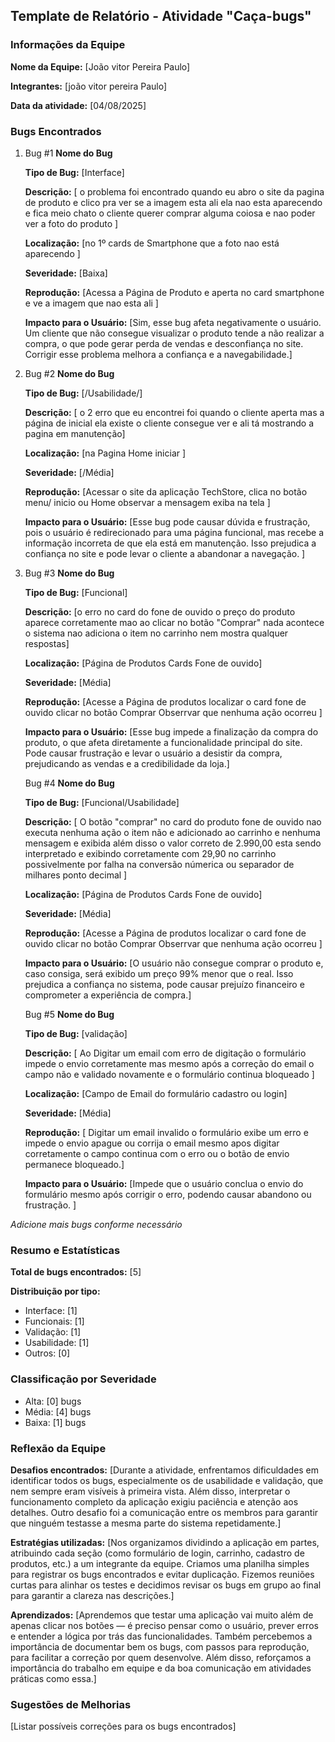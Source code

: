 ## Template de Relatório - Atividade "Caça-bugs"

### Informações da Equipe

**Nome da Equipe:** [João vitor Pereira Paulo]

**Integrantes:** [joão  vitor pereira Paulo]

**Data da atividade:** [04/08/2025]

### Bugs Encontrados

1. Bug #1 **Nome do Bug**
    
    **Tipo de Bug:** [Interface]

    **Descrição:** [ o problema foi encontrado quando eu abro o site da pagina de produto e clico pra ver se a imagem esta ali ela  nao esta aparecendo e fica meio chato o cliente querer comprar alguma coiosa e nao poder ver a foto do produto ]
    
    **Localização:** [no 1º cards de Smartphone que a foto nao está aparecendo ]
    
    **Severidade:** [Baixa]
    
    **Reprodução:** [Acessa a Página de Produto e aperta no card smartphone e ve a imagem que nao esta ali ]
    
    **Impacto para o Usuário:** [Sim, esse bug afeta negativamente o usuário. Um cliente que não consegue visualizar o produto tende a não realizar a compra, o que pode gerar perda de vendas e desconfiança no site. Corrigir esse problema melhora a confiança e a navegabilidade.]
2. Bug #2 **Nome do Bug**

    **Tipo de Bug:** [/Usabilidade/]
    
    **Descrição:** [ o 2 erro que eu encontrei foi quando o cliente aperta mas a página de inicial ela existe o cliente consegue ver e ali tá mostrando a pagina em manutenção]
    
    **Localização:** [na Pagina Home iniciar ]
    
    **Severidade:** [/Média]
    
    **Reprodução:** [Acessar o site da aplicação TechStore, clica no botão menu/ inicio ou Home observar a mensagem exiba na tela ]
    
    **Impacto para o Usuário:** [Esse bug pode causar dúvida e frustração, pois o usuário é redirecionado para uma página funcional, mas recebe a informação incorreta de que ela está em manutenção. Isso prejudica a confiança no site e pode levar o cliente a abandonar a navegação.
]

3. Bug #3 **Nome do Bug**

    **Tipo de Bug:** [Funcional]
    
    **Descrição:** [o erro no card do fone de ouvido o preço do produto aparece corretamente mao ao clicar no botão "Comprar" nada acontece o sistema nao adiciona o item no carrinho nem mostra qualquer respostas]
    
    **Localização:** [Página de Produtos Cards Fone de ouvido]
    
    **Severidade:** [Média]
    
    **Reprodução:** [Acesse a Página de produtos  localizar o card fone de ouvido  clicar no botão Comprar Obserrvar que nenhuma ação ocorreu ]
    
    **Impacto para o Usuário:** [Esse bug impede a finalização da compra do produto, o que afeta diretamente a funcionalidade principal do site. Pode causar frustração e levar o usuário a desistir da compra, prejudicando as vendas e a credibilidade da loja.]


    Bug #4 **Nome do Bug**

    **Tipo de Bug:**  [Funcional/Usabilidade]
    
    **Descrição:** [ O botão "comprar" no card do produto fone de ouvido nao executa nenhuma ação  o item não e adicionado ao carrinho e nenhuma mensagem e exibida além disso o valor correto de 2.990,00  esta sendo interpretado e exibindo corretamente com 29,90 no carrinho possivelmente por falha na conversão númerica ou separador de milhares ponto decimal  ]
    
    **Localização:** [Página de Produtos Cards Fone de ouvido]
    
    **Severidade:** [Média]
    
    **Reprodução:** [Acesse a Página de produtos  localizar o card fone de ouvido  clicar no botão Comprar Obserrvar que nenhuma ação ocorreu ]
    
    **Impacto para o Usuário:** [O usuário não consegue comprar o produto e, caso consiga, será exibido um preço 99% menor que o real. Isso prejudica a confiança no sistema, pode causar prejuízo financeiro e comprometer a experiência de compra.]




     Bug #5 **Nome do Bug**

    **Tipo de Bug:**  [validação]
    
    **Descrição:** [ Ao Digitar um  email com erro de digitação o formulário impede o envio corretamente  mas mesmo após a correção do email o campo não e validado novamente  e o formulário  continua bloqueado ]
    
    **Localização:** [Campo de Email do formulário cadastro ou login]
    
    **Severidade:** [Média]
    
    **Reprodução:** [ Digitar um email invalido o formulário exibe um erro e impede o envio  apague ou corrija o email mesmo apos digitar corretamente o campo  continua com o erro ou o botão de envio permanece bloqueado.]
    
    **Impacto para o Usuário:** [Impede que o usuário conclua o envio do formulário mesmo após corrigir o erro, podendo causar abandono ou frustração.
 ]



*Adicione mais bugs conforme necessário*

### Resumo e Estatísticas

**Total de bugs encontrados:** [5]

**Distribuição por tipo:**

- Interface: [1]
- Funcionais: [1]
- Validação: [1]
- Usabilidade: [1]
- Outros: [0]

### Classificação por Severidade

- Alta: [0] bugs
- Média: [4] bugs
- Baixa: [1] bugs

### Reflexão da Equipe

**Desafios encontrados:** [Durante a atividade, enfrentamos dificuldades em identificar todos os bugs, especialmente os de usabilidade e validação, que nem sempre eram visíveis à primeira vista. Além disso, interpretar o funcionamento completo da aplicação exigiu paciência e atenção aos detalhes. Outro desafio foi a comunicação entre os membros para garantir que ninguém testasse a mesma parte do sistema repetidamente.]

**Estratégias utilizadas:** [Nos organizamos dividindo a aplicação em partes, atribuindo cada seção (como formulário de login, carrinho, cadastro de produtos, etc.) a um integrante da equipe. Criamos uma planilha simples para registrar os bugs encontrados e evitar duplicação. Fizemos reuniões curtas para alinhar os testes e decidimos revisar os bugs em grupo ao final para garantir a clareza nas descrições.]

**Aprendizados:** [Aprendemos que testar uma aplicação vai muito além de apenas clicar nos botões — é preciso pensar como o usuário, prever erros e entender a lógica por trás das funcionalidades. Também percebemos a importância de documentar bem os bugs, com passos para reprodução, para facilitar a correção por quem desenvolve. Além disso, reforçamos a importância do trabalho em equipe e da boa comunicação em atividades práticas como essa.]

### Sugestões de Melhorias

[Listar possíveis correções para os bugs encontrados]